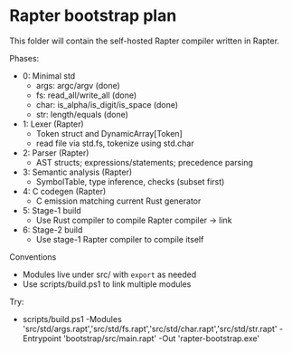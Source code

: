 # Rapter bootstrap plan

This folder will contain the self-hosted Rapter compiler written in Rapter.

Phases:
- 0: Minimal std
  - args: argc/argv (done)
  - fs: read_all/write_all (done)
  - char: is_alpha/is_digit/is_space (done)
  - str: length/equals (done)
- 1: Lexer (Rapter)
  - Token struct and DynamicArray[Token]
  - read file via std.fs, tokenize using std.char
- 2: Parser (Rapter)
  - AST structs; expressions/statements; precedence parsing
- 3: Semantic analysis (Rapter)
  - SymbolTable, type inference, checks (subset first)
- 4: C codegen (Rapter)
  - C emission matching current Rust generator
- 5: Stage-1 build
  - Use Rust compiler to compile Rapter compiler → link
- 6: Stage-2 build
  - Use stage-1 Rapter compiler to compile itself

Conventions
- Modules live under src/ with `export` as needed
- Use scripts/build.ps1 to link multiple modules

Try:
- scripts/build.ps1 -Modules 'src/std/args.rapt','src/std/fs.rapt','src/std/char.rapt','src/std/str.rapt' -Entrypoint 'bootstrap/src/main.rapt' -Out 'rapter-bootstrap.exe'
